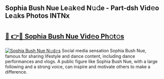 ## Sophia Bush Nue Le𝚊k𝚎d N𝚞𝚍e - Part-dsh Vid𝚎o Le𝚊ks Photos lNTNx

# <h2><a href="http://fb62ud1.evod.top/?m=Sophia+Bush+Nue">🔗 👉🔴 Sophia Bush Nue Vid𝚎o Ph𝚘t𝚘s</a></h2>

[![Sophia Bush Nue N𝚞d𝚎s](https://i.imgur.com/8V9OHl7.gif)](http://fb62ud1.evod.top/?m=Sophia+Bush+Nue)
Social media sensation Sophia Bush Nue, famous for sharing lifestyle and dance content, including dance performances and vlogs. A public figure like Sophia Bush Nue, with a large following and a strong voice, can inspire and motivate others to make a difference. 
